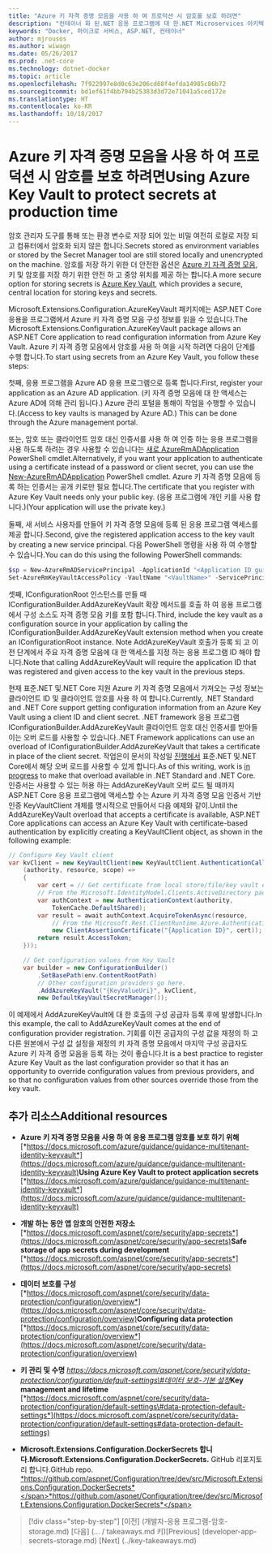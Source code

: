 ```yaml
---
title: "Azure 키 자격 증명 모음을 사용 하 여 프로덕션 시 암호를 보호 하려면"
description: "컨테이너 화 된.NET 응용 프로그램에 대 한.NET Microservices 아키텍처 | Azure 키 자격 증명 모음을 사용 하 여 프로덕션 시 암호를 보호 하려면"
keywords: "Docker, 마이크로 서비스, ASP.NET, 컨테이너"
author: mjrousos
ms.author: wiwagn
ms.date: 05/26/2017
ms.prod: .net-core
ms.technology: dotnet-docker
ms.topic: article
ms.openlocfilehash: 7f922997e8d0c63e206cd68f4efda14985c86b72
ms.sourcegitcommit: bd1ef61f4bb794b25383d3d72e71041a5ced172e
ms.translationtype: HT
ms.contentlocale: ko-KR
ms.lasthandoff: 10/18/2017
---
```

# <a name="using-azure-key-vault-to-protect-secrets-at-production-time"></a><span data-ttu-id="8c378-104">Azure 키 자격 증명 모음을 사용 하 여 프로덕션 시 암호를 보호 하려면</span><span class="sxs-lookup"><span data-stu-id="8c378-104">Using Azure Key Vault to protect secrets at production time</span></span>

<span data-ttu-id="8c378-105">암호 관리자 도구를 통해 또는 환경 변수로 저장 되어 있는 비밀 여전히 로컬로 저장 되 고 컴퓨터에서 암호화 되지 않은 합니다.</span><span class="sxs-lookup"><span data-stu-id="8c378-105">Secrets stored as environment variables or stored by the Secret Manager tool are still stored locally and unencrypted on the machine.</span></span> <span data-ttu-id="8c378-106">암호를 저장 하기 위한 더 안전한 옵션은 [Azure 키 자격 증명 모음](https://azure.microsoft.com/services/key-vault/), 키 및 암호를 저장 하기 위한 안전 하 고 중앙 위치를 제공 하는 합니다.</span><span class="sxs-lookup"><span data-stu-id="8c378-106">A more secure option for storing secrets is [Azure Key Vault](https://azure.microsoft.com/services/key-vault/), which provides a secure, central location for storing keys and secrets.</span></span>

<span data-ttu-id="8c378-107">Microsoft.Extensions.Configuration.AzureKeyVault 패키지에는 ASP.NET Core 응용을 프로그램에서 Azure 키 자격 증명 모음 구성 정보를 읽을 수 있습니다.</span><span class="sxs-lookup"><span data-stu-id="8c378-107">The Microsoft.Extensions.Configuration.AzureKeyVault package allows an ASP.NET Core application to read configuration information from Azure Key Vault.</span></span> <span data-ttu-id="8c378-108">Azure 키 자격 증명 모음에서 암호를 사용 하 여을 시작 하려면 다음이 단계를 수행 합니다.</span><span class="sxs-lookup"><span data-stu-id="8c378-108">To start using secrets from an Azure Key Vault, you follow these steps:</span></span>

<span data-ttu-id="8c378-109">첫째, 응용 프로그램을 Azure AD 응용 프로그램으로 등록 합니다.</span><span class="sxs-lookup"><span data-stu-id="8c378-109">First, register your application as an Azure AD application.</span></span> <span data-ttu-id="8c378-110">(키 자격 증명 모음에 대 한 액세스는 Azure AD에 의해 관리 됩니다.) Azure 관리 포털을 통해이 작업을 수행할 수 있습니다.</span><span class="sxs-lookup"><span data-stu-id="8c378-110">(Access to key vaults is managed by Azure AD.) This can be done through the Azure management portal.</span></span>

<span data-ttu-id="8c378-111">또는, 암호 또는 클라이언트 암호 대신 인증서를 사용 하 여 인증 하는 응용 프로그램을 사용 하도록 하려는 경우 사용할 수 있습니다는 [새로 AzureRmADApplication](https://docs.microsoft.com/powershell/resourcemanager/azurerm.resources/v3.3.0/new-azurermadapplication) PowerShell cmdlet.</span><span class="sxs-lookup"><span data-stu-id="8c378-111">Alternatively, if you want your application to authenticate using a certificate instead of a password or client secret, you can use the [New-AzureRmADApplication](https://docs.microsoft.com/powershell/resourcemanager/azurerm.resources/v3.3.0/new-azurermadapplication) PowerShell cmdlet.</span></span> <span data-ttu-id="8c378-112">Azure 키 자격 증명 모음에 등록 하는 인증서는 공개 키로만 필요 합니다.</span><span class="sxs-lookup"><span data-stu-id="8c378-112">The certificate that you register with Azure Key Vault needs only your public key.</span></span> <span data-ttu-id="8c378-113">(응용 프로그램에 개인 키를 사용 합니다.)</span><span class="sxs-lookup"><span data-stu-id="8c378-113">(Your application will use the private key.)</span></span>

<span data-ttu-id="8c378-114">둘째, 새 서비스 사용자를 만들어 키 자격 증명 모음에 등록 된 응용 프로그램 액세스를 제공 합니다.</span><span class="sxs-lookup"><span data-stu-id="8c378-114">Second, give the registered application access to the key vault by creating a new service principal.</span></span> <span data-ttu-id="8c378-115">다음 PowerShell 명령을 사용 하 여 수행할 수 있습니다.</span><span class="sxs-lookup"><span data-stu-id="8c378-115">You can do this using the following PowerShell commands:</span></span>

```powershell
$sp = New-AzureRmADServicePrincipal -ApplicationId "<Application ID guid>"
Set-AzureRmKeyVaultAccessPolicy -VaultName "<VaultName>" -ServicePrincipalName $sp.ServicePrincipalNames[0] -PermissionsToSecrets all -ResourceGroupName "<KeyVault Resource Group>"
```

<span data-ttu-id="8c378-116">셋째, IConfigurationRoot 인스턴스를 만들 때 IConfigurationBuilder.AddAzureKeyVault 확장 메서드를 호출 하 여 응용 프로그램에서 구성 소스도 자격 증명 모음 키를 포함 합니다.</span><span class="sxs-lookup"><span data-stu-id="8c378-116">Third, include the key vault as a configuration source in your application by calling the IConfigurationBuilder.AddAzureKeyVault extension method when you create an IConfigurationRoot instance.</span></span> <span data-ttu-id="8c378-117">Note AddAzureKeyVault 호출가 등록 되 고 이전 단계에서 주요 자격 증명 모음에 대 한 액세스를 지정 하는 응용 프로그램 ID 해야 합니다.</span><span class="sxs-lookup"><span data-stu-id="8c378-117">Note that calling AddAzureKeyVault will require the application ID that was registered and given access to the key vault in the previous steps.</span></span>

  <span data-ttu-id="8c378-118">현재 표준.NET 및.NET Core 지원 Azure 키 자격 증명 모음에서 가져오는 구성 정보는 클라이언트 ID 및 클라이언트 암호를 사용 하 여 합니다.</span><span class="sxs-lookup"><span data-stu-id="8c378-118">Currently, .NET Standard and .NET Core support getting configuration information from an Azure Key Vault using a client ID and client secret.</span></span> <span data-ttu-id="8c378-119">.NET framework 응용 프로그램 IConfigurationBuilder.AddAzureKeyVault 클라이언트 암호 대신 인증서를 받아들이는 오버 로드를 사용할 수 있습니다.</span><span class="sxs-lookup"><span data-stu-id="8c378-119">.NET Framework applications can use an overload of IConfigurationBuilder.AddAzureKeyVault that takes a certificate in place of the client secret.</span></span> <span data-ttu-id="8c378-120">작업은이 문서의 작성일 [진행에서](https://github.com/aspnet/Configuration/issues/605) 표준.NET 및.NET Core에서 해당 오버 로드를 사용할 수 있게 합니다.</span><span class="sxs-lookup"><span data-stu-id="8c378-120">As of this writing, work is [in progress](https://github.com/aspnet/Configuration/issues/605) to make that overload available in .NET Standard and .NET Core.</span></span> <span data-ttu-id="8c378-121">인증서는 사용할 수 있는 허용 하는 AddAzureKeyVault 오버 로드 될 때까지 ASP.NET Core 응용 프로그램에 액세스할 수는 Azure 키 자격 증명 모음 인증서 기반 인증 KeyVaultClient 개체를 명시적으로 만들어서 다음 예제와 같이.</span><span class="sxs-lookup"><span data-stu-id="8c378-121">Until the AddAzureKeyVault overload that accepts a certificate is available, ASP.NET Core applications can access an Azure Key Vault with certificate-based authentication by explicitly creating a KeyVaultClient object, as shown in the following example:</span></span>

```csharp
// Configure Key Vault client
var kvClient = new KeyVaultClient(new KeyVaultClient.AuthenticationCallback(async
    (authority, resource, scope) =>
    {
        var cert = // Get certificate from local store/file/key vault etc. as needed
        // From the Microsoft.IdentityModel.Clients.ActiveDirectory pacakge
        var authContext = new AuthenticationContext(authority,
            TokenCache.DefaultShared);
        var result = await authContext.AcquireTokenAsync(resource,
            // From the Microsoft.Rest.ClientRuntime.Azure.Authentication pacakge
            new ClientAssertionCertificate("{Application ID}", cert));
        return result.AccessToken;
    }));

    // Get configuration values from Key Vault
    var builder = new ConfigurationBuilder()
        .SetBasePath(env.ContentRootPath)
        // Other configuration providers go here.
        .AddAzureKeyVault("{KeyValueUri}", kvClient,
        new DefaultKeyVaultSecretManager());
```

<span data-ttu-id="8c378-122">이 예제에서 AddAzureKeyVault에 대 한 호출의 구성 공급자 등록 후에 발생합니다.</span><span class="sxs-lookup"><span data-stu-id="8c378-122">In this example, the call to AddAzureKeyVault comes at the end of configuration provider registration.</span></span> <span data-ttu-id="8c378-123">기회를 이전 공급자의 구성 값을 재정의 하 고 다른 원본에서 구성 값 설정을 재정의 키 자격 증명 모음에서 마지막 구성 공급자도 Azure 키 자격 증명 모음을 등록 하는 것이 좋습니다.</span><span class="sxs-lookup"><span data-stu-id="8c378-123">It is a best practice to register Azure Key Vault as the last configuration provider so that it has an opportunity to override configuration values from previous providers, and so that no configuration values from other sources override those from the key vault.</span></span>

## <a name="additional-resources"></a><span data-ttu-id="8c378-124">추가 리소스</span><span class="sxs-lookup"><span data-stu-id="8c378-124">Additional resources</span></span>

-   <span data-ttu-id="8c378-125">**Azure 키 자격 증명 모음을 사용 하 여 응용 프로그램 암호를 보호 하기 위해**
    [*https://docs.microsoft.com/azure/guidance/guidance-multitenant-identity-keyvault*](https://docs.microsoft.com/azure/guidance/guidance-multitenant-identity-keyvault)</span><span class="sxs-lookup"><span data-stu-id="8c378-125">**Using Azure Key Vault to protect application secrets**
[*https://docs.microsoft.com/azure/guidance/guidance-multitenant-identity-keyvault*](https://docs.microsoft.com/azure/guidance/guidance-multitenant-identity-keyvault)</span></span>

-   <span data-ttu-id="8c378-126">**개발 하는 동안 앱 암호의 안전한 저장소**
    [*https://docs.microsoft.com/aspnet/core/security/app-secrets*](https://docs.microsoft.com/aspnet/core/security/app-secrets)</span><span class="sxs-lookup"><span data-stu-id="8c378-126">**Safe storage of app secrets during development**
[*https://docs.microsoft.com/aspnet/core/security/app-secrets*](https://docs.microsoft.com/aspnet/core/security/app-secrets)</span></span>

-   <span data-ttu-id="8c378-127">**데이터 보호를 구성**
    [*https://docs.microsoft.com/aspnet/core/security/data-protection/configuration/overview*](https://docs.microsoft.com/aspnet/core/security/data-protection/configuration/overview)</span><span class="sxs-lookup"><span data-stu-id="8c378-127">**Configuring data protection**
[*https://docs.microsoft.com/aspnet/core/security/data-protection/configuration/overview*](https://docs.microsoft.com/aspnet/core/security/data-protection/configuration/overview)</span></span>

-   <span data-ttu-id="8c378-128">**키 관리 및 수명**
    [*https://docs.microsoft.com/aspnet/core/security/data-protection/configuration/default-settings\#데이터 보호-기본 설정*](https://docs.microsoft.com/aspnet/core/security/data-protection/configuration/default-settings#data-protection-default-settings)</span><span class="sxs-lookup"><span data-stu-id="8c378-128">**Key management and lifetime**
[*https://docs.microsoft.com/aspnet/core/security/data-protection/configuration/default-settings\#data-protection-default-settings*](https://docs.microsoft.com/aspnet/core/security/data-protection/configuration/default-settings#data-protection-default-settings)</span></span>

-   <span data-ttu-id="8c378-129">**Microsoft.Extensions.Configuration.DockerSecrets 합니다.**</span><span class="sxs-lookup"><span data-stu-id="8c378-129">**Microsoft.Extensions.Configuration.DockerSecrets.**</span></span> <span data-ttu-id="8c378-130">GitHub 리포지토리 합니다.</span><span class="sxs-lookup"><span data-stu-id="8c378-130">GitHub repo.</span></span>
    [<span data-ttu-id="8c378-131">*https://github.com/aspnet/Configuration/tree/dev/src/Microsoft.Extensions.Configuration.DockerSecrets*</span><span class="sxs-lookup"><span data-stu-id="8c378-131">*https://github.com/aspnet/Configuration/tree/dev/src/Microsoft.Extensions.Configuration.DockerSecrets*</span></span>](https://github.com/aspnet/Configuration/tree/dev/src/Microsoft.Extensions.Configuration.DockerSecrets)

>[!div class="step-by-step"]
<span data-ttu-id="8c378-132">[이전] (개발자-응용 프로그램-암호-storage.md) [다음] (... / takeaways.md 키)</span><span class="sxs-lookup"><span data-stu-id="8c378-132">[Previous] (developer-app-secrets-storage.md) [Next] (../key-takeaways.md)</span></span>
